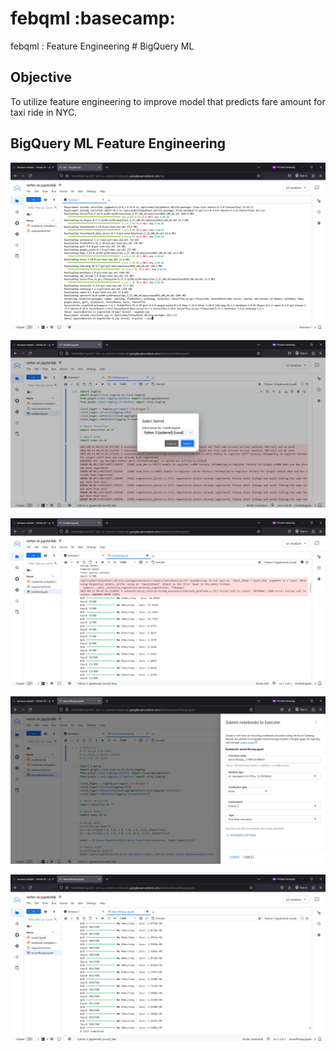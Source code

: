 # febqml :basecamp:
febqml : Feature Engineering # BigQuery ML

## Objective
To utilize feature engineering to improve model that predicts fare amount for taxi ride in NYC.

## BigQuery ML Feature Engineering 


![febqml001.png](./media/febqml001.png)

![febqml002.png](./media/febqml002.png)

![febqml003.png](./media/febqml003.png)

![febqml004.png](./media/febqml004.png)

![febqml005.png](./media/febqml005.png)

